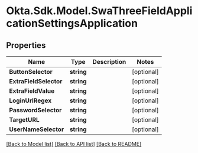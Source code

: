 # Okta.Sdk.Model.SwaThreeFieldApplicationSettingsApplication
## Properties

Name | Type | Description | Notes
------------ | ------------- | ------------- | -------------
**ButtonSelector** | **string** |  | [optional] 
**ExtraFieldSelector** | **string** |  | [optional] 
**ExtraFieldValue** | **string** |  | [optional] 
**LoginUrlRegex** | **string** |  | [optional] 
**PasswordSelector** | **string** |  | [optional] 
**TargetURL** | **string** |  | [optional] 
**UserNameSelector** | **string** |  | [optional] 

[[Back to Model list]](../README.md#documentation-for-models) [[Back to API list]](../README.md#documentation-for-api-endpoints) [[Back to README]](../README.md)

